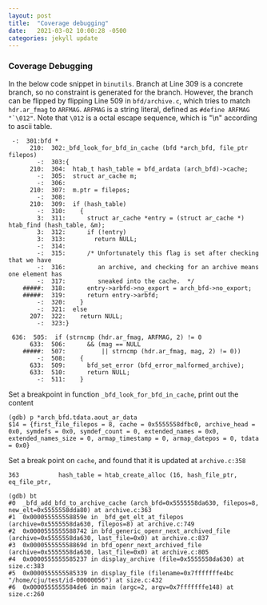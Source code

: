 ```yaml
---
layout: post
title:  "Coverage debugging"
date:   2021-03-02 10:00:28 -0500
categories: jekyll update
---
```


### Coverage Debugging ###

In the below code snippet in ```binutils```. Branch at Line 309 is a concrete branch, so no constraint is generated for the branch. However, the branch can be flipped by flipping Line 509 in ```bfd/archive.c```, which tries to match ```hdr.ar_fmag``` to ```ARFMAG```. ```ARFMAG``` is a string literal, defined as ```#define ARFMAG "`\012"```.  Note that ```\012``` is a octal escape sequence, which is "\n" according to ascii table. 

```
 -:  301:bfd *
      210:  302:_bfd_look_for_bfd_in_cache (bfd *arch_bfd, file_ptr filepos)
        -:  303:{
      210:  304:  htab_t hash_table = bfd_ardata (arch_bfd)->cache;
        -:  305:  struct ar_cache m;
        -:  306:
      210:  307:  m.ptr = filepos;
        -:  308:
      210:  309:  if (hash_table)
        -:  310:    {
        3:  311:      struct ar_cache *entry = (struct ar_cache *) htab_find (hash_table, &m);
        3:  312:      if (!entry)
        3:  313:        return NULL;
        -:  314:
        -:  315:      /* Unfortunately this flag is set after checking that we have
        -:  316:         an archive, and checking for an archive means one element has
        -:  317:         sneaked into the cache.  */
    #####:  318:      entry->arbfd->no_export = arch_bfd->no_export;
    #####:  319:      return entry->arbfd;
        -:  320:    }
        -:  321:  else
      207:  322:    return NULL;
        -:  323:}
```

```
 636:  505:  if (strncmp (hdr.ar_fmag, ARFMAG, 2) != 0
      633:  506:      && (mag == NULL
    #####:  507:          || strncmp (hdr.ar_fmag, mag, 2) != 0))
        -:  508:    {
      633:  509:      bfd_set_error (bfd_error_malformed_archive);
      633:  510:      return NULL;
        -:  511:    }
 ```

Set a breakpoint in function ```_bfd_look_for_bfd_in_cache```, print out the content

```
(gdb) p *arch_bfd.tdata.aout_ar_data
$14 = {first_file_filepos = 8, cache = 0x5555558dfbc0, archive_head = 0x0, symdefs = 0x0, symdef_count = 0, extended_names = 0x0, extended_names_size = 0, armap_timestamp = 0, armap_datepos = 0, tdata = 0x0}
```
Set a break point on ```cache```, and found that it is updated at ```archive.c:358```

```
363           hash_table = htab_create_alloc (16, hash_file_ptr, eq_file_ptr,
```

```
(gdb) bt
#0  _bfd_add_bfd_to_archive_cache (arch_bfd=0x5555558da630, filepos=8, new_elt=0x5555558dda80) at archive.c:363
#1  0x000055555558859e in _bfd_get_elt_at_filepos (archive=0x5555558da630, filepos=8) at archive.c:749
#2  0x0000555555588742 in bfd_generic_openr_next_archived_file (archive=0x5555558da630, last_file=0x0) at archive.c:837
#3  0x000055555558869d in bfd_openr_next_archived_file (archive=0x5555558da630, last_file=0x0) at archive.c:805
#4  0x0000555555585237 in display_archive (file=0x5555558da630) at size.c:383
#5  0x0000555555585339 in display_file (filename=0x7fffffffe4bc "/home/cju/test/id-00000056") at size.c:432
#6  0x0000555555584de6 in main (argc=2, argv=0x7fffffffe148) at size.c:260
```

